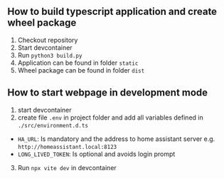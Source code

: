 
## How to build typescript application and create wheel package

1. Checkout repository
2. Start devcontainer
3. Run `python3 build.py`
4. Application can be found in folder `static`
5. Wheel package can be found in folder `dist`


## How to start webpage in development mode

1. start devcontainer
2. create file `.env` in project folder and add all variables defined in `./src/environment.d.ts`
  * `HA_URL`: Is mandatory and the address to home assistant server e.g. `http://homeassistant.local:8123`
  * `LONG_LIVED_TOKEN`: Is optional and avoids login prompt
3. Run `npx vite dev` in devcontainer
